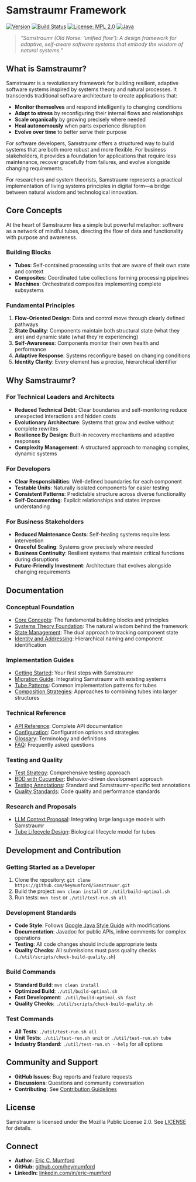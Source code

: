 # Samstraumr Framework

[![Version](https://img.shields.io/badge/version-1.6.2-blue)](https://github.com/heymumford/Samstraumr/releases) [![Build Status](https://github.com/heymumford/Samstraumr/actions/workflows/samstraumr-pipeline.yml/badge.svg)](https://github.com/heymumford/Samstraumr/actions/workflows/samstraumr-pipeline.yml) [![License: MPL 2.0](https://img.shields.io/badge/License-MPL%202.0-brightgreen.svg)](https://opensource.org/licenses/MPL-2.0) [![Java](https://img.shields.io/badge/Java-17%2B-orange)](https://openjdk.java.net/projects/jdk/17/)

> *"Samstraumr (Old Norse: 'unified flow'): A design framework for adaptive, self-aware software systems that embody the wisdom of natural systems."*

## What is Samstraumr?

Samstraumr is a revolutionary framework for building resilient, adaptive software systems inspired by systems theory and natural processes. It transcends traditional software architecture to create applications that:

- **Monitor themselves** and respond intelligently to changing conditions
- **Adapt to stress** by reconfiguring their internal flows and relationships
- **Scale organically** by growing precisely where needed
- **Heal autonomously** when parts experience disruption
- **Evolve over time** to better serve their purpose

For software developers, Samstraumr offers a structured way to build systems that are both more robust and more flexible. For business stakeholders, it provides a foundation for applications that require less maintenance, recover gracefully from failures, and evolve alongside changing requirements.

For researchers and system theorists, Samstraumr represents a practical implementation of living systems principles in digital form—a bridge between natural wisdom and technological innovation.

## Core Concepts

At the heart of Samstraumr lies a simple but powerful metaphor: software as a network of mindful tubes, directing the flow of data and functionality with purpose and awareness.

### Building Blocks

- **Tubes**: Self-contained processing units that are aware of their own state and context
- **Composites**: Coordinated tube collections forming processing pipelines
- **Machines**: Orchestrated composites implementing complete subsystems

### Fundamental Principles

1. **Flow-Oriented Design**: Data and control move through clearly defined pathways
2. **State Duality**: Components maintain both structural state (what they are) and dynamic state (what they're experiencing)
3. **Self-Awareness**: Components monitor their own health and performance
4. **Adaptive Response**: Systems reconfigure based on changing conditions
5. **Identity Clarity**: Every element has a precise, hierarchical identifier

## Why Samstraumr?

### For Technical Leaders and Architects

- **Reduced Technical Debt**: Clear boundaries and self-monitoring reduce unexpected interactions and hidden costs
- **Evolutionary Architecture**: Systems that grow and evolve without complete rewrites
- **Resilience By Design**: Built-in recovery mechanisms and adaptive responses
- **Complexity Management**: A structured approach to managing complex, dynamic systems

### For Developers

- **Clear Responsibilities**: Well-defined boundaries for each component
- **Testable Units**: Naturally isolated components for easier testing
- **Consistent Patterns**: Predictable structure across diverse functionality
- **Self-Documenting**: Explicit relationships and states improve understanding

### For Business Stakeholders

- **Reduced Maintenance Costs**: Self-healing systems require less intervention
- **Graceful Scaling**: Systems grow precisely where needed
- **Business Continuity**: Resilient systems that maintain critical functions during disruptions
- **Future-Friendly Investment**: Architecture that evolves alongside changing requirements

## Documentation

### Conceptual Foundation

- [Core Concepts](./docs/concepts/CoreConcepts.md): The fundamental building blocks and principles
- [Systems Theory Foundation](./docs/concepts/SystemsTheoryFoundation.md): The natural wisdom behind the framework
- [State Management](./docs/concepts/StateManagement.md): The dual approach to tracking component state
- [Identity and Addressing](./docs/concepts/IdentityAddressing.md): Hierarchical naming and component identification

### Implementation Guides

- [Getting Started](./docs/guides/GettingStarted.md): Your first steps with Samstraumr
- [Migration Guide](./docs/guides/MigrationGuide.md): Integrating Samstraumr with existing systems
- [Tube Patterns](./docs/guides/TubePatterns.md): Common implementation patterns for tubes
- [Composition Strategies](./docs/guides/CompositionStrategies.md): Approaches to combining tubes into larger structures

### Technical Reference

- [API Reference](./docs/reference/ConfigurationReference.md): Complete API documentation
- [Configuration](./docs/reference/ConfigurationReference.md): Configuration options and strategies
- [Glossary](./docs/reference/Glossary.md): Terminology and definitions
- [FAQ](./docs/reference/FAQ.md): Frequently asked questions

### Testing and Quality

- [Test Strategy](./docs/testing/TestStrategy.md): Comprehensive testing approach
- [BDD with Cucumber](./docs/testing/BddWithCucumber.md): Behavior-driven development approach
- [Testing Annotations](./docs/testing/TestingAnnotations.md): Standard and Samstraumr-specific test annotations
- [Quality Standards](./docs/contribution/QualityChecks.md): Code quality and performance standards

### Research and Proposals

- [LLM Context Proposal](./docs/research/LlmContextProposal.md): Integrating large language models with Samstraumr
- [Tube Lifecycle Design](./docs/proposals/TubeLifecycleDesign.md): Biological lifecycle model for tubes

## Development and Contribution

### Getting Started as a Developer

1. Clone the repository: `git clone https://github.com/heymumford/Samstraumr.git`
2. Build the project: `mvn clean install` or `./util/build-optimal.sh`
3. Run tests: `mvn test` or `./util/test-run.sh all`

### Development Standards

- **Code Style**: Follows [Google Java Style Guide](https://google.github.io/styleguide/javaguide.html) with modifications
- **Documentation**: Javadoc for public APIs, inline comments for complex operations
- **Testing**: All code changes should include appropriate tests
- **Quality Checks**: All submissions must pass quality checks (`./util/scripts/check-build-quality.sh`)

### Build Commands

- **Standard Build**: `mvn clean install`
- **Optimized Build**: `./util/build-optimal.sh`
- **Fast Development**: `./util/build-optimal.sh fast`
- **Quality Checks**: `./util/scripts/check-build-quality.sh`

### Test Commands

- **All Tests**: `./util/test-run.sh all`
- **Unit Tests**: `./util/test-run.sh unit` or `./util/test-run.sh tube`
- **Industry Standard**: `./util/test-run.sh --help` for all options

## Community and Support

- **GitHub Issues**: Bug reports and feature requests
- **Discussions**: Questions and community conversation
- **Contributing**: See [Contribution Guidelines](./docs/contribution/Contributing.md)

## License

Samstraumr is licensed under the Mozilla Public License 2.0. See [LICENSE](./LICENSE) for details.

## Connect

- **Author:** [Eric C. Mumford](mailto:heymumford@samstraumr.org)
- **GitHub:** [github.com/heymumford](https://github.com/heymumford)
- **LinkedIn:** [linkedin.com/in/eric-mumford](https://www.linkedin.com/in/eric-mumford/)

